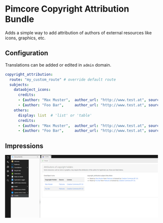 # Pimcore Copyright Attribution Bundle

Adds a simple way to add attribution of authors of external resources like icons, graphics, etc.

## Configuration

Translations can be added or edited in `admin` domain.

```yaml
copyright_attribution:
  route: "my_custom_route" # override default route
  subjects:
    dataobject_icons:
      credits:
      - {author: "Max Muster",  author_url: "http://www.test.at", source: "Flaticons", source_url: "http://www.flaticons.com", license: "Creative Commons BY 3.0", license_url: "http://creativecommons.org/licenses/by/3.0/"}
      - {author: "Foo Bar",     author_url: "http://www.test.at", source: "Flaticons", source_url: "http://www.flaticons.com", license: "Creative Commons BY 3.0", license_url: "http://creativecommons.org/licenses/by/3.0/"}
    others:
      display: list  # 'list' or 'table'
      credits:
      - {author: "Max Muster",  author_url: "http://www.test.at", source: "Flaticons", source_url: "http://www.flaticons.com", license: "Creative Commons BY 3.0", license_url: "http://creativecommons.org/licenses/by/3.0/"}
      - {author: "Foo Bar",     author_url: "http://www.test.at", source: "Flaticons", source_url: "http://www.flaticons.com", license: "Creative Commons BY 3.0", license_url: "http://creativecommons.org/licenses/by/3.0/"}
```

## Impressions
![Screenshot](./docs/screenshot.png "Impression")